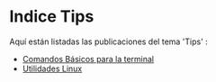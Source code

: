 # Indice Tips

Aquí están listadas las publicaciones del tema 'Tips' :

* [Comandos Básicos para la terminal](Comandos-Basicos-para-la-terminal/Indice.md)
* [Utilidades Linux](Utilidades-Linux/Indice.md)


